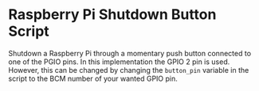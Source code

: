 # Raspberry Pi Shutdown Button Script
Shutdown a Raspberry Pi through a momentary push button connected to one of the PGIO pins. In this implementation the GPIO 2 pin is used. However, this can be changed by changing the `button_pin` variable in the script to the BCM number of your wanted GPIO pin.
